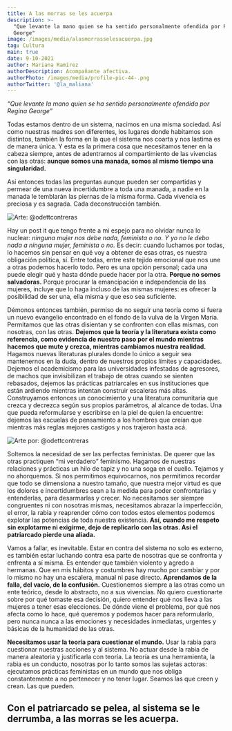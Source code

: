 ```yaml
---
title: A las morras se les acuerpa
description: >-
  "Que levante la mano quien se ha sentido personalmente ofendida por Regina
  George"
image: /images/media/alasmorrasselesacuerpa.jpg
tag: Cultura
main: true
date: 9-10-2021
author: Mariana Ramírez
authorDescription: Acompañante afectiva.
authorPhoto: /images/media/profile-pic-44-.png
authorTwitter: '@la_maliana'
---
```

_“Que levante la mano quien se ha sentido personalmente ofendida por Regina George”_

Todas estamos dentro de un sistema, nacimos en una misma sociedad. Así como nuestras madres son diferentes, los lugares donde habitamos son distintos, también la forma en la que el sistema nos coarta y nos lastima es de manera única. Y esta es la primera cosa que necesitamos tener en la cabeza siempre, antes de adentrarnos al compartimiento de las vivencias con las otras: **aunque somos una manada, somos al mismo tiempo una singularidad.** 

Así entonces todas las preguntas aunque pueden ser compartidas y permear de una nueva incertidumbre a toda una manada, a nadie en la manada le temblarán las piernas de la misma forma. Cada vivencia es preciosa y es sagrada. Cada deconstrucción también.

![](/images/media/sororidad.jpg "Arte: @odettcontreras")

Hay un post it que tengo frente a mi espejo para no olvidar nunca lo nuclear: _ninguna mujer nos debe nada, feminista o no. Y yo no le debo nada a ninguna mujer, feminista o no._ Es decir: cuando luchamos por todas, lo hacemos sin pensar en qué voy a obtener de esas otras, es nuestra obligación política, sí. Entre todas, entre este tejido emocional que nos une a otras podemos hacerlo todo. Pero es una opción personal; cada una puede elegir qué y hasta dónde puede hacer por la otra. **Porque no somos salvadoras.** Porque procurar la emancipación e independencia de las mujeres, incluye que lo haga incluso de las mismas mujeres: es ofrecer la posibilidad de ser una, ella misma y que eso sea suficiente.

Démonos entonces también, permiso de no seguir una teoría como si fuera un nuevo evangelio encontrado en el fondo de la vulva de la Virgen María. Permitamos que las otras disientan y se confronten con ellas mismas, con nosotras, con las otras. **Dejemos que la teoría y la literatura exista como referencia, como evidencia de nuestro paso por el mundo mientras hacemos que mute y crezca, mientras cambiamos nuestra realidad.** Hagamos nuevas literaturas plurales donde lo único a seguir sea mantenernos en la duda, dentro de nuestros propios límites y capacidades. Dejemos el academicismo para las universidades infestadas de agresores, de machos que invisibilizan el trabajo de otras cuando se sienten rebasados, dejemos las prácticas patriarcales en sus instituciones que están ardiendo mientras intentan construir escaleras más altas. Construyamos entonces un conocimiento y una literatura comunitaria que crezca y decrezca según sus propios parámetros, al alcance de todas. Una que pueda reformularse y escribirse en la piel de quien la encuentre: dejemos las escuelas de pensamiento a los hombres que creían que mientras más reglas mejores castigos y nos trajeron hasta acá.

![](/images/media/ilustración_sin_título-10-1-.jpg "Arte por: @odettcontreras")

Soltemos la necesidad de ser las perfectas feministas. De querer que las otras practiquen “mi verdadero” feminismo. Hagamos de nuestras relaciones y prácticas un hilo de tapiz y no una soga en el cuello. Tejamos y no ahorquemos. Si nos permitimos equivocarnos, nos permitimos recordar que todo se dimensiona a nuestro tamaño, que nuestra mejor virtud es que los dolores e incertidumbres sean a la medida para poder confrontarlas y entenderlas, para desarmarlas y crecer. No necesitamos ser siempre congruentes ni con nosotras mismas, necesitamos abrazar la imperfección, el error, la rabia y reaprender cómo con todos estos elementos podemos explotar las potencias de toda nuestra existencia.
**Así, cuando me respeto sin explotarme ni exigirme, dejo de replicarlo con las otras.
Así el patriarcado pierde una aliada.**

Vamos a fallar, es inevitable. Estar en contra del sistema no solo es externo, es también estar luchando contra esa parte de nosotras que se confronta y enfrenta a sí misma. Es entender que también violento y agredo a hermanas. Que en mis hábitos y costumbres hay mucho por cambiar y por lo mismo no hay una escalera, manual ni pase directo. **Aprendamos de la falla, del vacío, de la confusión.** Cuestionemos siempre a las otras como un ente teórico, desde lo abstracto, no a sus vivencias. No quiero cuestionarte sobre por qué tomaste esa decisión, quiero entender qué nos lleva a las mujeres a tener esas elecciones. De dónde viene el problema, por qué nos afecta como lo hace, qué queremos y podemos hacer para reformularlo, pero nunca nunca a las emociones y necesidades inmediatas, urgentes y básicas de la humanidad de las otras.

**Necesitamos usar la teoría para cuestionar el mundo.** Usar la rabia para cuestionar nuestras acciones y al sistema. No actuar desde la rabia de manera aleatoria y justificarla con teoría. La teoría es una herramienta, la rabia es un conducto, nosotras por lo tanto somos las sujetas actoras: ejecutamos prácticas feministas en un mundo que nos obliga constantemente a no pertenecer y no tener lugar. Seamos las que creen y crean. Las que pueden.

## **Con el patriarcado se pelea, al sistema se le derrumba, a las morras se les acuerpa.**
